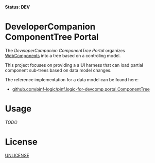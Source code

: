 **Status: DEV**

DeveloperCompanion ComponentTree Portal
=======================================

The *DeveloperCompanion ComponentTree Portal* organizes [WebComponents](http://webcomponents.org/) into a tree based on a controling model.

This project focuses on providing a a UI harness that can load partial component sub-trees based on data model changes.

The reference implementation for a data model can be found here:

  * [github.com/pinf-logic/pinf.logic-for-devcomp.portal.ComponentTree](https://github.com/pinf-logic/pinf.logic-for-devcomp.portal.ComponentTree)


Usage
=====

*TODO*


License
=======

[UNLICENSE](http://unlicense.org/)

